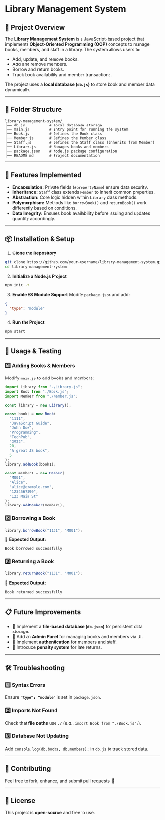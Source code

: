 # Library Management System

## 📌 Project Overview

The **Library Management System** is a JavaScript-based project that implements **Object-Oriented Programming (OOP)** concepts to manage books, members, and staff in a library. The system allows users to:

- Add, update, and remove books.
- Add and remove members.
- Borrow and return books.
- Track book availability and member transactions.

The project uses a **local database (`db.js`)** to store book and member data dynamically.

---

## 📂 Folder Structure

```
library-management-system/
│── db.js           # Local database storage
│── main.js         # Entry point for running the system
│── Book.js         # Defines the Book class
│── Member.js       # Defines the Member class
│── Staff.js        # Defines the Staff class (inherits from Member)
│── Library.js      # Manages books and members
│── package.json    # Node.js package configuration
│── README.md       # Project documentation
```

---

## 🚀 Features Implemented

- **Encapsulation:** Private fields (`#propertyName`) ensure data security.
- **Inheritance:** `Staff` class extends `Member` to inherit common properties.
- **Abstraction:** Core logic hidden within `Library` class methods.
- **Polymorphism:** Methods like `borrowBook()` and `returnBook()` work differently based on conditions.
- **Data Integrity:** Ensures book availability before issuing and updates quantity accordingly.

---

## 📦 Installation & Setup

1. **Clone the Repository**

```sh
git clone https://github.com/your-username/library-management-system.git
cd library-management-system
```

2. **Initialize a Node.js Project**

```sh
npm init -y
```

3. **Enable ES Module Support**
   Modify `package.json` and add:

```json
{
  "type": "module"
}
```

4. **Run the Project**

```sh
npm start
```

---

## 🔧 Usage & Testing

### 1️⃣ Adding Books & Members

Modify `main.js` to add books and members:

```javascript
import Library from "./Library.js";
import Book from "./Book.js";
import Member from "./Member.js";

const library = new Library();

const book1 = new Book(
  "1111",
  "JavaScript Guide",
  "John Doe",
  "Programming",
  "TechPub",
  "2022",
  20,
  "A great JS book",
  5
);
library.addBook(book1);

const member1 = new Member(
  "M001",
  "Alice",
  "alice@example.com",
  "1234567890",
  "123 Main St"
);
library.addMember(member1);
```

### 2️⃣ Borrowing a Book

```javascript
library.borrowBook("1111", "M001");
```

📌 **Expected Output:**

```
Book borrowed successfully
```

### 3️⃣ Returning a Book

```javascript
library.returnBook("1111", "M001");
```

📌 **Expected Output:**

```
Book returned successfully
```

---

## 📋 Future Improvements

- 📌 Implement a **file-based database (`db.json`)** for persistent data storage.
- 📌 Add an **Admin Panel** for managing books and members via UI.
- 📌 Implement **authentication** for members and staff.
- 📌 Introduce **penalty system** for late returns.

---

## 🛠 Troubleshooting

### 1️⃣ **Syntax Errors**

Ensure **`"type": "module"`** is set in `package.json`.

### 2️⃣ **Imports Not Found**

Check that **file paths** use `./` (e.g., `import Book from "./Book.js";`).

### 3️⃣ **Database Not Updating**

Add `console.log(db.books, db.members);` in `db.js` to track stored data.

---

## 🤝 Contributing

Feel free to fork, enhance, and submit pull requests! 🚀

---

## 📝 License

This project is **open-source** and free to use.
